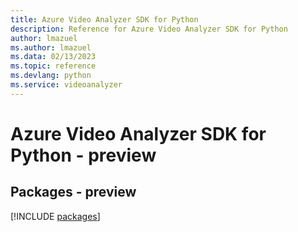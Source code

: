 ```yaml
---
title: Azure Video Analyzer SDK for Python
description: Reference for Azure Video Analyzer SDK for Python
author: lmazuel
ms.author: lmazuel
ms.data: 02/13/2023
ms.topic: reference
ms.devlang: python
ms.service: videoanalyzer
---
```

# Azure Video Analyzer SDK for Python - preview
## Packages - preview
[!INCLUDE [packages](video-analyzer-index.md)]